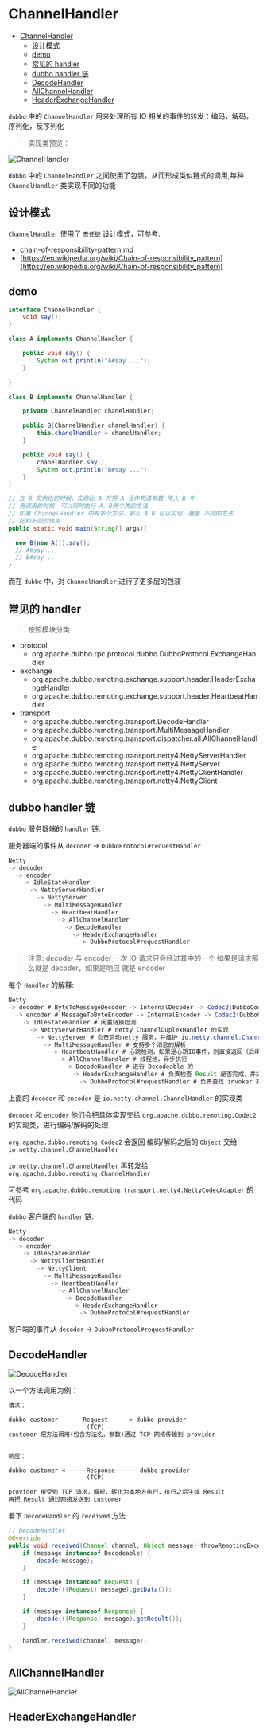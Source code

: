 # ChannelHandler

- [ChannelHandler](#channelhandler)
  - [设计模式](#%E8%AE%BE%E8%AE%A1%E6%A8%A1%E5%BC%8F)
  - [demo](#demo)
  - [常见的 handler](#%E5%B8%B8%E8%A7%81%E7%9A%84-handler)
  - [dubbo handler 链](#dubbo-handler-%E9%93%BE)
  - [DecodeHandler](#decodehandler)
  - [AllChannelHandler](#allchannelhandler)
  - [HeaderExchangeHandler](#headerexchangehandler)

`dubbo` 中的 `ChannelHandler` 用来处理所有 IO 相关的事件的转发：编码，解码，序列化，反序列化

> 实现类预览：

![ChannelHandler](images/dubbo-channel-handler-all.png)

`dubbo` 中的 `ChannelHandler` 之间使用了包装，从而形成类似链式的调用,每种 `ChannelHandler` 类实现不同的功能

## 设计模式

`ChannelHandler` 使用了 `责任链` 设计模式，可参考:

- [chain-of-responsibility-pattern.md](../design-patterns/chain-of-responsibility-pattern.md)
- [https://en.wikipedia.org/wiki/Chain-of-responsibility_pattern](https://en.wikipedia.org/wiki/Chain-of-responsibility_pattern)

## demo

```java
interface ChannelHandler {
    void say();
}

class A implements ChannelHandler {

    public void say() {
        System.out.println("A#say ...");
    }

}

class B implements ChannelHandler {

    private ChannelHandler chanelHandler;

    public B(ChannelHandler chanelHandler) {
        this.chanelHandler = chanelHandler;
    }

    public void say() {
        chanelHandler.say();
        System.out.println("B#say ...");
    }
}

// 在 B 实例化的时候，实例化 A 并把 A 当作构造参数 传入 B 中
// 再调用的时候，可以同时执行 A，B两个类的方法
// 如果 ChannelHandler 中有多个方法，那么 A B 可以实现，覆盖 不同的方法
// 起到不同的作用
public static void main(String[] args){

  new B(new A()).say();
  // A#say ...
  // B#say ...
}

```

而在 `dubbo` 中，对 `ChannelHandler` 进行了更多层的包装

## 常见的 handler

> 按照模块分类

- protocol
  - org.apache.dubbo.rpc.protocol.dubbo.DubboProtocol.ExchangeHandler
- exchange
  - org.apache.dubbo.remoting.exchange.support.header.HeaderExchangeHandler
  - org.apache.dubbo.remoting.exchange.support.header.HeartbeatHandler
- transport
  - org.apache.dubbo.remoting.transport.DecodeHandler
  - org.apache.dubbo.remoting.transport.MultiMessageHandler
  - org.apache.dubbo.remoting.transport.dispatcher.all.AllChannelHandler
  - org.apache.dubbo.remoting.transport.netty4.NettyServerHandler
  - org.apache.dubbo.remoting.transport.netty4.NettyServer
  - org.apache.dubbo.remoting.transport.netty4.NettyClientHandler
  - org.apache.dubbo.remoting.transport.netty4.NettyClient

## dubbo handler 链

`dubbo` 服务器端的 `handler` 链:

服务器端的事件从 `decoder` -> `DubboProtocol#requestHandler`

```java
Netty
-> decoder
  -> encoder
    -> IdleStateHandler
      -> NettyServerHandler
        -> NettyServer
          -> MultiMessageHandler
            -> HeartbeatHandler
              -> AllChannelHandler
                -> DecodeHandler
                  -> HeaderExchangeHandler
                    -> DubboProtocol#requestHandler
```

> 注意: decoder 与 encoder 一次 IO 请求只会经过其中的一个
> 如果是请求那么就是 decoder，如果是响应 就是 encoder

每个 `Handler` 的解释:

```java
Netty
-> decoder # ByteToMessageDecoder -> InternalDecoder -> Codec2(DubboCountCodec)
  -> encoder # MessageToByteEncoder -> InternalEncoder -> Codec2(DubboCountCodec)
    -> IdleStateHandler # 闲置链接检测
      -> NettyServerHandler # netty ChannelDuplexHandler 的实现
        -> NettyServer # 负责启动netty 服务，并维护 io.netty.channel.Channel
          -> MultiMessageHandler # 支持多个消息的解析
            -> HeartbeatHandler # 心跳检测，如果是心跳IO事件，则直接返回（后续的Handler则不会执行了）
              -> AllChannelHandler # 线程池，异步执行
                -> DecodeHandler # 进行 Decodeable 的
                  -> HeaderExchangeHandler # 负责检查 Result 是否完成，并执行 Channel#send 发送结果
                    -> DubboProtocol#requestHandler # 负责查找 invoker 并执行，返回 Result
```

上面的 `decoder` 和 `encoder` 是 `io.netty.channel.ChannelHandler` 的实现类

`decoder` 和 `encoder` 他们会把具体实现交给 `org.apache.dubbo.remoting.Codec2` 的实现类，进行编码/解码的处理

`org.apache.dubbo.remoting.Codec2` 会返回 编码/解码之后的 `Object` 交给 `io.netty.channel.ChannelHandler`

`io.netty.channel.ChannelHandler` 再转发给 `org.apache.dubbo.remoting.ChannelHandler`

可参考 `org.apache.dubbo.remoting.transport.netty4.NettyCodecAdapter` 的代码

`dubbo` 客户端的 `handler` 链:

```java
Netty
-> decoder
  -> encoder
    -> IdleStateHandler
      -> NettyClientHandler
        -> NettyClient
          -> MultiMessageHandler
            -> HeartbeatHandler
              -> AllChannelHandler
                -> DecodeHandler
                  -> HeaderExchangeHandler
                    -> DubboProtocol#requestHandler
```

客户端的事件从 `decoder` -> `DubboProtocol#requestHandler`

## DecodeHandler

![DecodeHandler](images/dubbo-DecodeHandler.png)

以一个方法调用为例：

```txt
请求：

dubbo customer ------Request------> dubbo provider
                      (TCP)
customer 把方法调用(包含方法名，参数)通过 TCP 网络传输到 provider


响应：

dubbo customer <------Response------ dubbo provider
                      (TCP)

provider 接受到 TCP 请求，解析，转化为本地方执行，执行之后生成 Result
再把 Result 通过网络发送到 customer
```

看下 `DecodeHandler` 的 `received` 方法

```java
// DecodeHandler
@Override
public void received(Channel channel, Object message) throwRemotingException {
    if (message instanceof Decodeable) {
        decode(message);
    }

    if (message instanceof Request) {
        decode(((Request) message).getData());
    }

    if (message instanceof Response) {
        decode(((Response) message).getResult());
    }

    handler.received(channel, message);
}
```

## AllChannelHandler

![AllChannelHandler](images/dubbo-AllChannelHandler.png)

## HeaderExchangeHandler
